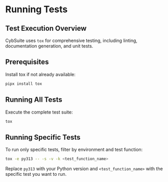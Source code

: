 # Running Tests

## Test Execution Overview

CybSuite uses `tox` for comprehensive testing, including linting, documentation generation, and unit tests.

## Prerequisites

Install tox if not already available:
```bash
pipx install tox
```

## Running All Tests

Execute the complete test suite:
```bash
tox
```

## Running Specific Tests

To run only specific tests, filter by environment and test function:
```bash
tox -e py313 -- -s -v -k <test_function_name>
```

Replace `py313` with your Python version and `<test_function_name>` with the specific test you want to run.